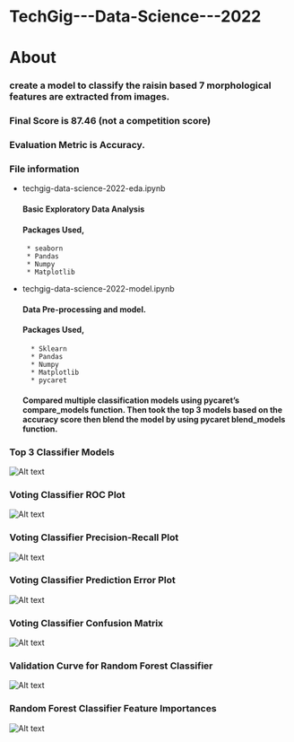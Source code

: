 # TechGig---Data-Science---2022

# About

### create a model to classify the raisin based 7 morphological features are extracted from images.

### Final Score is 87.46 (not a competition score)

### Evaluation Metric is Accuracy.

### File information
 * techgig-data-science-2022-eda.ipynb
    #### Basic Exploratory Data Analysis
    #### Packages Used,
        * seaborn
        * Pandas
        * Numpy
        * Matplotlib
* techgig-data-science-2022-model.ipynb
    #### Data Pre-processing and model. 
    #### Packages Used,
        * Sklearn
        * Pandas
        * Numpy
        * Matplotlib
        * pycaret    
     #### Compared multiple classification models using pycaret’s compare_models function. Then took the top 3 models based on the accuracy score then blend the model by using pycaret blend_models function. 


### Top 3 Classifier Models
![Alt text](https://github.com/hariprasath-v/TechGig---Data-Science---2022/blob/main/Visualization%20Plots/Top%203%20models.PNG)

### Voting Classifier ROC Plot
![Alt text](https://github.com/hariprasath-v/TechGig---Data-Science---2022/blob/main/Visualization%20Plots/ROC%20curve%20for%20voting%20classifier.PNG)

### Voting Classifier Precision-Recall Plot
![Alt text](https://github.com/hariprasath-v/TechGig---Data-Science---2022/blob/main/Visualization%20Plots/Precision-recall-curve%20for%20voting%20classifier.PNG)

### Voting Classifier Prediction Error Plot
![Alt text](https://github.com/hariprasath-v/TechGig---Data-Science---2022/blob/main/Visualization%20Plots/Voting%20classifier%20prediction%20error%20plot.PNG)

### Voting Classifier Confusion Matrix
![Alt text](https://github.com/hariprasath-v/TechGig---Data-Science---2022/blob/main/Visualization%20Plots/Voting%20classifier%20confusion%20matrix.PNG)

### Validation Curve for Random Forest Classifier
![Alt text](https://github.com/hariprasath-v/TechGig---Data-Science---2022/blob/main/Visualization%20Plots/Validation%20curve%20for%20random%20forest%20classifier.PNG)

### Random Forest Classifier Feature Importances
![Alt text](https://github.com/hariprasath-v/TechGig---Data-Science---2022/blob/main/Visualization%20Plots/Feature%20Importance%20plot%20random%20forest.PNG)




